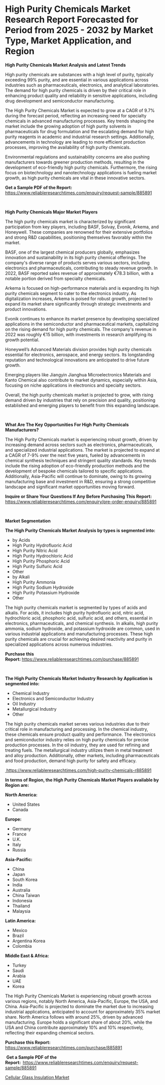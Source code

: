 <p><h1>High Purity Chemicals Market Research Report Forecasted for Period from 2025 -  2032 by Market Type, Market Application, and Region</h1></p><p><strong>High Purity Chemicals Market Analysis and Latest Trends</strong></p>
<p><p>High purity chemicals are substances with a high level of purity, typically exceeding 99% purity, and are essential in various applications across industries such as pharmaceuticals, electronics, and analytical laboratories. The demand for high purity chemicals is driven by their critical role in enhancing product quality and reliability in sensitive applications, including drug development and semiconductor manufacturing.</p><p>The High Purity Chemicals Market is expected to grow at a CAGR of 9.7% during the forecast period, reflecting an increasing need for specialty chemicals in advanced manufacturing processes. Key trends shaping the market include the growing adoption of high purity solvents in pharmaceuticals for drug formulation and the escalating demand for high purity reagents in academic and industrial research settings. Additionally, advancements in technology are leading to more efficient production processes, improving the availability of high purity chemicals.</p><p>Environmental regulations and sustainability concerns are also pushing manufacturers towards greener production methods, resulting in the development of eco-friendly high purity chemicals. Furthermore, the rising focus on biotechnology and nanotechnology applications is fueling market growth, as high purity chemicals are vital in these innovative sectors.</p></p>
<p><strong>Get a Sample PDF of the Report:&nbsp;</strong> <a href="https://www.reliableresearchtimes.com/enquiry/request-sample/885891?utm_campaign=2275&utm_medium=2&utm_source=Github&utm_content=ia&utm_term=01042025&utm_id=high-purity-chemicals">https://www.reliableresearchtimes.com/enquiry/request-sample/885891</a></p>
<p>&nbsp;</p>
<p><strong>High Purity Chemicals Major Market Players</strong></p>
<p><p>The high purity chemicals market is characterized by significant participation from key players, including BASF, Solvay, Evonik, Arkema, and Honeywell. These companies are renowned for their extensive portfolios and strong R&D capabilities, positioning themselves favorably within the market.</p><p>BASF, one of the largest chemical producers globally, emphasizes innovation and sustainability in its high purity chemical offerings. The company's diverse range of products serves various sectors, including electronics and pharmaceuticals, contributing to steady revenue growth. In 2022, BASF reported sales revenue of approximately €78.3 billion, with a notable portion derived from specialty chemicals.</p><p>Arkema is focused on high-performance materials and is expanding its high purity chemicals segment to cater to the electronics industry. As digitalization increases, Arkema is poised for robust growth, projected to expand its market share significantly through strategic investments and product innovations.</p><p>Evonik continues to enhance its market presence by developing specialized applications in the semiconductor and pharmaceutical markets, capitalizing on the rising demand for high purity chemicals. The company's revenue in 2022 was roughly €15 billion, with investments in research amplifying its growth potential.</p><p>Honeywell’s Advanced Materials division provides high purity chemicals essential for electronics, aerospace, and energy sectors. Its longstanding reputation and technological innovations are anticipated to drive future growth.</p><p>Emerging players like Jiangyin Jianghua Microelectronics Materials and Kanto Chemical also contribute to market dynamics, especially within Asia, focusing on niche applications in electronics and specialty sectors.</p><p>Overall, the high purity chemicals market is projected to grow, with rising demand driven by industries that rely on precision and quality, positioning established and emerging players to benefit from this expanding landscape.</p></p>
<p>&nbsp;</p>
<p><strong>What Are The Key Opportunities For High Purity Chemicals Manufacturers?</strong></p>
<p><p>The High Purity Chemicals market is experiencing robust growth, driven by increasing demand across sectors such as electronics, pharmaceuticals, and specialized industrial applications. The market is projected to expand at a CAGR of 7-9% over the next five years, fueled by advancements in chemical synthesis techniques and stringent quality standards. Key trends include the rising adoption of eco-friendly production methods and the development of bespoke chemicals tailored to specific applications. Additionally, Asia-Pacific will continue to dominate, owing to its growing manufacturing base and investment in R&D, ensuring a strong competitive landscape and significant market opportunities moving forward.</p></p>
<p><strong>Inquire or Share Your Questions If Any Before Purchasing This Report:</strong> <a href="https://www.reliableresearchtimes.com/enquiry/pre-order-enquiry/885891?utm_campaign=2275&utm_medium=2&utm_source=Github&utm_content=ia&utm_term=01042025&utm_id=high-purity-chemicals">https://www.reliableresearchtimes.com/enquiry/pre-order-enquiry/885891</a></p>
<p>&nbsp;</p>
<p><strong>Market Segmentation</strong></p>
<p><strong>The High Purity Chemicals Market Analysis by types is segmented into:</strong></p>
<p><ul><li>by Acids</li><li>High Purity Hydrofluoric Acid</li><li>High Purity Nitric Acid</li><li>High Purity Hydrochloric Acid</li><li>High Purity Phosphoric Acid</li><li>High Purity Sulfuric Acid</li><li>Other</li><li>by Alkali</li><li>High Purity Ammonia</li><li>High Purity Sodium Hydroxide</li><li>High Purity Potassium Hydroxide</li><li>Other</li></ul></p>
<p><p>The high purity chemicals market is segmented by types of acids and alkalis. For acids, it includes high purity hydrofluoric acid, nitric acid, hydrochloric acid, phosphoric acid, sulfuric acid, and others, essential in electronics, pharmaceuticals, and chemical synthesis. In alkalis, high purity ammonia, sodium hydroxide, and potassium hydroxide are common, used in various industrial applications and manufacturing processes. These high purity chemicals are crucial for achieving desired reactivity and purity in specialized applications across numerous industries.</p></p>
<p><strong>Purchase this Report:&nbsp;</strong><a href="https://www.reliableresearchtimes.com/purchase/885891?utm_campaign=2275&utm_medium=2&utm_source=Github&utm_content=ia&utm_term=01042025&utm_id=high-purity-chemicals">https://www.reliableresearchtimes.com/purchase/885891</a></p>
<p>&nbsp;</p>
<p><strong>The High Purity Chemicals Market Industry Research by Application is segmented into:</strong></p>
<p><ul><li>Chemical Industry</li><li>Electronics and Semiconductor Industry</li><li>Oil Industry</li><li>Metallurgical Industry</li><li>Other</li></ul></p>
<p><p>The high purity chemicals market serves various industries due to their critical role in manufacturing and processing. In the chemical industry, these chemicals ensure product quality and performance. The electronics and semiconductor industry relies on high purity chemicals for precise production processes. In the oil industry, they are used for refining and treating fuels. The metallurgical industry utilizes them in metal treatment and alloy production. Additionally, other markets, including pharmaceuticals and food production, demand high purity for safety and efficacy.</p></p>
<p><a href="https://www.reliableresearchtimes.com/high-purity-chemicals-r885891?utm_campaign=2275&utm_medium=2&utm_source=Github&utm_content=ia&utm_term=01042025&utm_id=high-purity-chemicals">&nbsp;https://www.reliableresearchtimes.com/high-purity-chemicals-r885891</a></p>
<p><strong>In terms of Region, the High Purity Chemicals Market Players available by Region are:</strong></p>
<p>
    <p> <strong> North America: </strong>
        <ul>
            <li>United States</li>
            <li>Canada</li>
        </ul>
        </p> 
    <p> <strong> Europe: </strong>
        <ul>
            <li>Germany</li>
            <li>France</li>
            <li>U.K.</li>
            <li>Italy</li>
            <li>Russia</li>
        </ul>
        </p> 
    <p> <strong> Asia-Pacific: </strong>
        <ul>
            <li>China</li>
            <li>Japan</li>
            <li>South Korea</li>
            <li>India</li>
            <li>Australia</li>
            <li>China Taiwan</li>
            <li>Indonesia</li>
            <li>Thailand</li>
            <li>Malaysia</li>
        </ul>
        </p> 
    <p> <strong> Latin America: </strong>
        <ul>
            <li>Mexico</li>
            <li>Brazil</li>
            <li>Argentina Korea</li>
            <li>Colombia</li>
        </ul>
        </p> 
    <p> <strong> Middle East & Africa: </strong>
        <ul>
            <li>Turkey</li>
            <li>Saudi</li>
            <li>Arabia</li>
            <li>UAE</li>
            <li>Korea</li>
        </ul>
    </p>
    </p>
<p><p>The High Purity Chemicals Market is experiencing robust growth across various regions, notably North America, Asia-Pacific, Europe, the USA, and China. Asia-Pacific is projected to dominate the market due to increasing industrial applications, anticipated to account for approximately 35% market share. North America follows with around 25%, driven by advanced manufacturing. Europe holds a significant share of about 20%, while the USA and China contribute approximately 10% and 10% respectively, reflecting their expanding chemical sectors.</p></p>
<p><strong>Purchase this Report: </strong><a href="https://www.reliableresearchtimes.com/purchase/885891?utm_campaign=2275&utm_medium=2&utm_source=Github&utm_content=ia&utm_term=01042025&utm_id=high-purity-chemicals">https://www.reliableresearchtimes.com/purchase/885891</a></p>
<p>&nbsp;<strong>Get a Sample PDF of the Report:&nbsp;&nbsp;</strong><a href="https://www.reliableresearchtimes.com/enquiry/request-sample/885891?utm_campaign=2275&utm_medium=2&utm_source=Github&utm_content=ia&utm_term=01042025&utm_id=high-purity-chemicals">https://www.reliableresearchtimes.com/enquiry/request-sample/885891</a></p>
<p><strong></strong></p>
<p><p><a href="https://github.com/DianaWilson796/Market-Research-Report-List-2/blob/main/cellular-glass-insulation-market.md?utm_campaign=2275&utm_medium=2&utm_source=Github&utm_content=ia&utm_term=01042025&utm_id=high-purity-chemicals">Cellular Glass Insulation Market</a></p></p>
